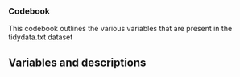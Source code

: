 ### Codebook

This codebook outlines the various variables that are present in the tidydata.txt dataset

## Variables and descriptions
